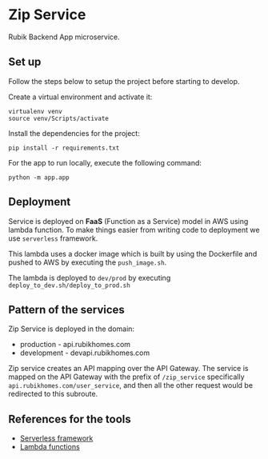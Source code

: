 # Zip Service
Rubik Backend App microservice.

## Set up

Follow the steps below to setup the project before starting to develop.

Create a virtual environment and activate it:

```
virtualenv venv
source venv/Scripts/activate
```

Install the dependencies for the project:

```
pip install -r requirements.txt
```

For the app to run locally, execute the following command:
```
python -m app.app
```

## Deployment

Service is deployed on **FaaS** (Function as a Service) model in AWS using lambda function. To make things easier from
writing code to deployment we use `serverless` framework. 

This lambda uses a docker image which is built by using the Dockerfile and pushed to AWS
by executing the `push_image.sh`. 

The lambda is deployed to `dev/prod` by executing `deploy_to_dev.sh/deploy_to_prod.sh`


## Pattern of the services

Zip Service is deployed in the domain:

- production - api.rubikhomes.com
- development - devapi.rubikhomes.com <br/>

Zip service creates an API mapping over the API Gateway. The service is mapped on the API
Gateway with the prefix of `/zip_service` specifically `api.rubikhomes.com/user_service`, and then all the other
request would be redirected to this subroute.

## References for the tools

* [Serverless framework](https://www.serverless.com/)
* [Lambda functions](https://docs.aws.amazon.com/lambda/latest/dg/welcome.html)


